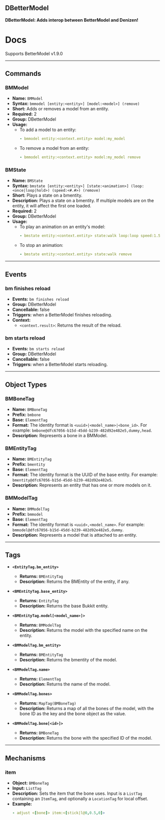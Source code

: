 DBetterModel
---------

**DBetterModel: Adds interop between BetterModel and Denizen!**

# Docs

Supports BetterModel v1.9.0

-----

## Commands

### BMModel

  * **Name:** `BMModel`
  * **Syntax:** `bmmodel [entity:<entity>] [model:<model>] (remove)`
  * **Short:** Adds or removes a model from an entity.
  * **Required:** 2
  * **Group:** DBetterModel
  * **Usage:**
      * To add a model to an entity:
        ```yaml
        - bmmodel entity:<context.entity> model:my_model
        ```
      * To remove a model from an entity:
        ```yaml
        - bmmodel entity:<context.entity> model:my_model remove
        ```

### BMState

  * **Name:** `BMState`
  * **Syntax:** `bmstate [entity:<entity>] [state:<animation>] (loop:<once|loop|hold>) (speed:<#.#>) (remove)`
  * **Short:** Plays a state on a bmentity.
  * **Description:** Plays a state on a bmentity. If multiple models are on the entity, it will affect the first one loaded.
  * **Required:** 2
  * **Group:** DBetterModel
  * **Usage:**
      * To play an animation on an entity's model:
        ```yaml
        - bmstate entity:<context.entity> state:walk loop:loop speed:1.5
        ```
      * To stop an animation:
        ```yaml
        - bmstate entity:<context.entity> state:walk remove
        ```

-----

## Events

### bm finishes reload

  * **Events:** `bm finishes reload`
  * **Group:** DBetterModel
  * **Cancellable:** false
  * **Triggers:** when a BetterModel finishes reloading.
  * **Context:**
      * `<context.result>`: Returns the result of the reload.

### bm starts reload

  * **Events:** `bm starts reload`
  * **Group:** DBetterModel
  * **Cancellable:** false
  * **Triggers:** when a BetterModel starts reloading.

-----

## Object Types

### BMBoneTag

  * **Name:** `BMBoneTag`
  * **Prefix:** `bmbone`
  * **Base:** `ElementTag`
  * **Format:** The identity format is `<uuid>|<model_name>|<bone_id>`. For example: `bmbone@dfc67056-b15d-45dd-b239-482d92e482e5,dummy,head`.
  * **Description:** Represents a bone in a BMModel.

### BMEntityTag

  * **Name:** `BMEntityTag`
  * **Prefix:** `bmentity`
  * **Base:** `ElementTag`
  * **Format:** The identity format is the UUID of the base entity. For example: `bmentity@dfc67056-b15d-45dd-b239-482d92e482e5`.
  * **Description:** Represents an entity that has one or more models on it.

### BMModelTag

  * **Name:** `BMModelTag`
  * **Prefix:** `bmmodel`
  * **Base:** `ElementTag`
  * **Format:** The identity format is `<uuid>,<model_name>`. For example: `bmmodel@dfc67056-b15d-45dd-b239-482d92e482e5,dummy`.
  * **Description:** Represents a model that is attached to an entity.

-----

## Tags

  * **`<EntityTag.bm_entity>`**

      * **Returns:** `BMEntityTag`
      * **Description:** Returns the BMEntity of the entity, if any.

  * **`<BMEntityTag.base_entity>`**

      * **Returns:** `EntityTag`
      * **Description:** Returns the base Bukkit entity.

  * **`<BMEntityTag.model[<model_name>]>`**

      * **Returns:** `BMModelTag`
      * **Description:** Returns the model with the specified name on the entity.

  * **`<BMModelTag.bm_entity>`**

      * **Returns:** `BMEntityTag`
      * **Description:** Returns the bmentity of the model.

  * **`<BMModelTag.name>`**

      * **Returns:** `ElementTag`
      * **Description:** Returns the name of the model.

  * **`<BMModelTag.bones>`**

      * **Returns:** `MapTag(BMBoneTag)`
      * **Description:** Returns a map of all the bones of the model, with the bone ID as the key and the bone object as the value.

  * **`<BMModelTag.bone[<id>]>`**

      * **Returns:** `BMBoneTag`
      * **Description:** Returns the bone with the specified ID of the model.

-----

## Mechanisms

### item

  * **Object:** `BMBoneTag`
  * **Input:** `ListTag`
  * **Description:** Sets the item that the bone uses. Input is a `ListTag` containing an `ItemTag`, and optionally a `LocationTag` for local offset.
  * **Example:**
    ```yaml
    - adjust <[bone]> item:<[stick|l@0,0.5,0]>
    ```
